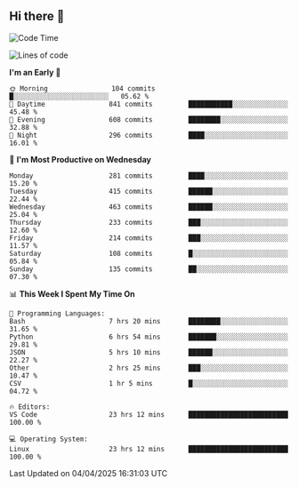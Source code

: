 ## Hi there 👋

<!--
**Wangmerlyn/Wangmerlyn** is a ✨ _special_ ✨ repository because its `README.md` (this file) appears on your GitHub profile.

Here are some ideas to get you started:

- 🔭 I’m currently working on ...
- 🌱 I’m currently learning ...
- 👯 I’m looking to collaborate on ...
- 🤔 I’m looking for help with ...
- 💬 Ask me about ...
- 📫 How to reach me: ...
- 😄 Pronouns: ...
- ⚡ Fun fact: ...
-->
<!--START_SECTION:waka-->
![Code Time](http://img.shields.io/badge/Code%20Time-159%20hrs%2055%20mins-blue)

![Lines of code](https://img.shields.io/badge/From%20Hello%20World%20I%27ve%20Written-9.7%20million%20lines%20of%20code-blue)

**I'm an Early 🐤** 

```text
🌞 Morning                104 commits         █░░░░░░░░░░░░░░░░░░░░░░░░   05.62 % 
🌆 Daytime                841 commits         ███████████░░░░░░░░░░░░░░   45.48 % 
🌃 Evening                608 commits         ████████░░░░░░░░░░░░░░░░░   32.88 % 
🌙 Night                  296 commits         ████░░░░░░░░░░░░░░░░░░░░░   16.01 % 
```
📅 **I'm Most Productive on Wednesday** 

```text
Monday                   281 commits         ████░░░░░░░░░░░░░░░░░░░░░   15.20 % 
Tuesday                  415 commits         ██████░░░░░░░░░░░░░░░░░░░   22.44 % 
Wednesday                463 commits         ██████░░░░░░░░░░░░░░░░░░░   25.04 % 
Thursday                 233 commits         ███░░░░░░░░░░░░░░░░░░░░░░   12.60 % 
Friday                   214 commits         ███░░░░░░░░░░░░░░░░░░░░░░   11.57 % 
Saturday                 108 commits         █░░░░░░░░░░░░░░░░░░░░░░░░   05.84 % 
Sunday                   135 commits         ██░░░░░░░░░░░░░░░░░░░░░░░   07.30 % 
```


📊 **This Week I Spent My Time On** 

```text
💬 Programming Languages: 
Bash                     7 hrs 20 mins       ████████░░░░░░░░░░░░░░░░░   31.65 % 
Python                   6 hrs 54 mins       ███████░░░░░░░░░░░░░░░░░░   29.81 % 
JSON                     5 hrs 10 mins       ██████░░░░░░░░░░░░░░░░░░░   22.27 % 
Other                    2 hrs 25 mins       ███░░░░░░░░░░░░░░░░░░░░░░   10.47 % 
CSV                      1 hr 5 mins         █░░░░░░░░░░░░░░░░░░░░░░░░   04.72 % 

🔥 Editors: 
VS Code                  23 hrs 12 mins      █████████████████████████   100.00 % 

💻 Operating System: 
Linux                    23 hrs 12 mins      █████████████████████████   100.00 % 
```


 Last Updated on 04/04/2025 16:31:03 UTC
<!--END_SECTION:waka-->
